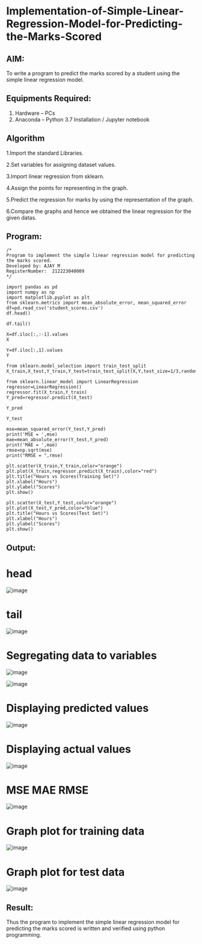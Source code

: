 # Implementation-of-Simple-Linear-Regression-Model-for-Predicting-the-Marks-Scored

## AIM:
To write a program to predict the marks scored by a student using the simple linear regression model.

## Equipments Required:
1. Hardware – PCs
2. Anaconda – Python 3.7 Installation / Jupyter notebook

## Algorithm


1.Import the standard Libraries.

2.Set variables for assigning dataset values.

3.Import linear regression from sklearn.

4.Assign the points for representing in the graph.

5.Predict the regression for marks by using the representation of the graph.

6.Compare the graphs and hence we obtained the linear regression for the given datas.


## Program:
```
/*
Program to implement the simple linear regression model for predicting the marks scored.
Developed by: AJAY M
RegisterNumber:  212223040009
*/

import pandas as pd
import numpy as np
import matplotlib.pyplot as plt
from sklearn.metrics import mean_absolute_error, mean_squared_error
df=pd.read_csv('student_scores.csv')
df.head()

df.tail()

X=df.iloc[:,:-1].values
X

Y=df.iloc[:,1].values
Y

from sklearn.model_selection import train_test_split
X_train,X_test,Y_train,Y_test=train_test_split(X,Y,test_size=1/3,random_state=0)

from sklearn.linear_model import LinearRegression
regressor=LinearRegression()
regressor.fit(X_train,Y_train)
Y_pred=regressor.predict(X_test)

Y_pred

Y_test

mse=mean_squared_error(Y_test,Y_pred)
print('MSE = ',mse)
mae=mean_absolute_error(Y_test,Y_pred)
print('MAE = ',mae)
rmse=np.sqrt(mse)
print("RMSE = ",rmse)

plt.scatter(X_train,Y_train,color="orange")
plt.plot(X_train,regressor.predict(X_train),color="red")
plt.title("Hours vs Scores(Training Set)")
plt.xlabel("Hours")
plt.ylabel("Scores")
plt.show()

plt.scatter(X_test,Y_test,color="orange")
plt.plot(X_test,Y_pred,color="blue")
plt.title("Hours vs Scores(Test Set)")
plt.xlabel("Hours")
plt.ylabel("Scores")
plt.show()

```

## Output:

 # head

![image](https://github.com/user-attachments/assets/74234293-9b89-4cbc-b95b-d2020a18325b)


# tail

![image](https://github.com/user-attachments/assets/a6e9ca2d-f757-460e-9cfe-5c6da95e1e42)


# Segregating data to variables

![image](https://github.com/user-attachments/assets/a4296513-db53-4143-a3a1-fcc3a79281d1)

![image](https://github.com/user-attachments/assets/4c690609-8497-4d05-a66a-99431ff2d9ac)


# Displaying predicted values

![image](https://github.com/user-attachments/assets/0d23324e-3aea-4277-a1fc-c4b75c8f7743)


# Displaying actual values

![image](https://github.com/user-attachments/assets/20254e94-a282-4cd5-92bf-259fca3dea5a)


# MSE MAE RMSE

![image](https://github.com/user-attachments/assets/6f039261-42e3-4fb4-884a-7fa050fbefb1)


# Graph plot for training data

![image](https://github.com/user-attachments/assets/bd511156-814a-42ec-84d6-161be2fdbdeb)


# Graph plot for test data

![image](https://github.com/user-attachments/assets/776a6af2-aa09-4f71-9b57-e866b00381c3)


## Result:
Thus the program to implement the simple linear regression model for predicting the marks scored is written and verified using python programming.
